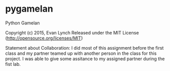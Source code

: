 # pygamelan
Python Gamelan

Copyright (c) 2015, Evan Lynch
Released under the MIT License (http://opensource.org/licenses/MIT)

Statement about Collaboration:
I did most of this assignment before the first class and my partner teamed up with another person in the class for this project. I was able to give some assitance to my assigned partner during the fist lab.

